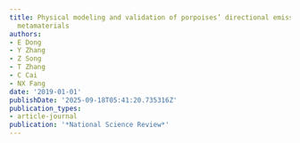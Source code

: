 ```yaml
---
title: Physical modeling and validation of porpoises’ directional emission via hybrid
  metamaterials
authors:
- E Dong
- Y Zhang
- Z Song
- T Zhang
- C Cai
- NX Fang
date: '2019-01-01'
publishDate: '2025-09-18T05:41:20.735316Z'
publication_types:
- article-journal
publication: '*National Science Review*'
---
```

